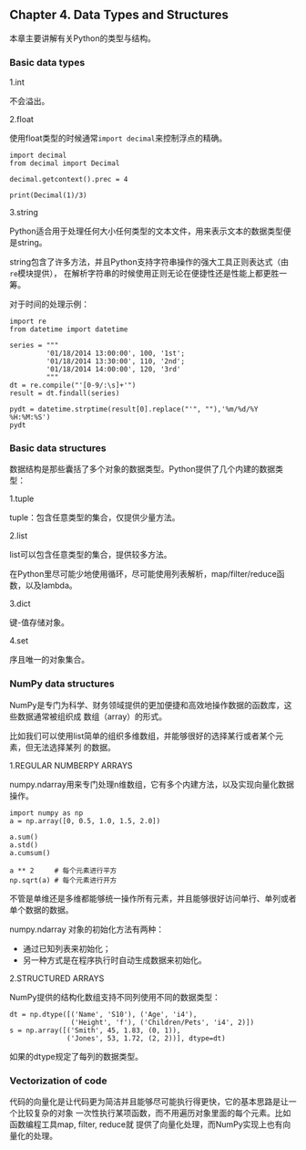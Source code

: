 ## Chapter 4. Data Types and Structures

本章主要讲解有关Python的类型与结构。

### Basic data types

1.int

不会溢出。

2.float

使用float类型的时候通常`import decimal`来控制浮点的精确。

```
import decimal
from decimal import Decimal

decimal.getcontext().prec = 4

print(Decimal(1)/3)
```         

3.string

Python适合用于处理任何大小任何类型的文本文件，用来表示文本的数据类型便是string。

string包含了许多方法，并且Python支持字符串操作的强大工具正则表达式（由`re`模块提供），
在解析字符串的时候使用正则无论在便捷性还是性能上都更胜一筹。

对于时间的处理示例：

```
import re
from datetime import datetime

series = """
         '01/18/2014 13:00:00', 100, '1st';
         '01/18/2014 13:30:00', 110, '2nd';
         '01/18/2014 14:00:00', 120, '3rd'
         """
dt = re.compile("'[0-9/:\s]+'")
result = dt.findall(series)

pydt = datetime.strptime(result[0].replace("'", ""),'%m/%d/%Y %H:%M:%S')
pydt
```

### Basic data structures

数据结构是那些囊括了多个对象的数据类型。Python提供了几个内建的数据类型：

1.tuple

tuple：包含任意类型的集合，仅提供少量方法。

2.list

list可以包含任意类型的集合，提供较多方法。

在Python里尽可能少地使用循环，尽可能使用列表解析，map/filter/reduce函数，以及lambda。

3.dict

键-值存储对象。

4.set

序且唯一的对象集合。


### NumPy data structures

NumPy是专门为科学、财务领域提供的更加便捷和高效地操作数据的函数库，这些数据通常被组织成
数组（array）的形式。

比如我们可以使用list简单的组织多维数组，并能够很好的选择某行或者某个元素，但无法选择某列
的数据。

1.REGULAR NUMBERPY ARRAYS

numpy.ndarray用来专门处理n维数组，它有多个内建方法，以及实现向量化数据操作。

```
import numpy as np
a = np.array([0, 0.5, 1.0, 1.5, 2.0])

a.sum()
a.std()
a.cumsum()

a ** 2     # 每个元素进行平方
np.sqrt(a) # 每个元素进行开方
```

不管是单维还是多维都能够统一操作所有元素，并且能够很好访问单行、单列或者单个数据的数据。

numpy.ndarray 对象的初始化方法有两种：

- 通过已知列表来初始化；
- 另一种方式是在程序执行时自动生成数据来初始化。

2.STRUCTURED ARRAYS

NumPy提供的结构化数组支持不同列使用不同的数据类型：

```
dt = np.dtype([('Name', 'S10'), ('Age', 'i4'),                    
               ('Height', 'f'), ('Children/Pets', 'i4', 2)])        
s = np.array([('Smith', 45, 1.83, (0, 1)),                       
              ('Jones', 53, 1.72, (2, 2))], dtype=dt)
```

如果的dtype规定了每列的数据类型。

### Vectorization of code

代码的向量化是让代码更为简洁并且能够尽可能执行得更快，它的基本思路是让一个比较复杂的对象
一次性执行某项函数，而不用遍历对象里面的每个元素。比如函数编程工具map, filter, reduce就
提供了向量化处理，而NumPy实现上也有向量化的处理。
